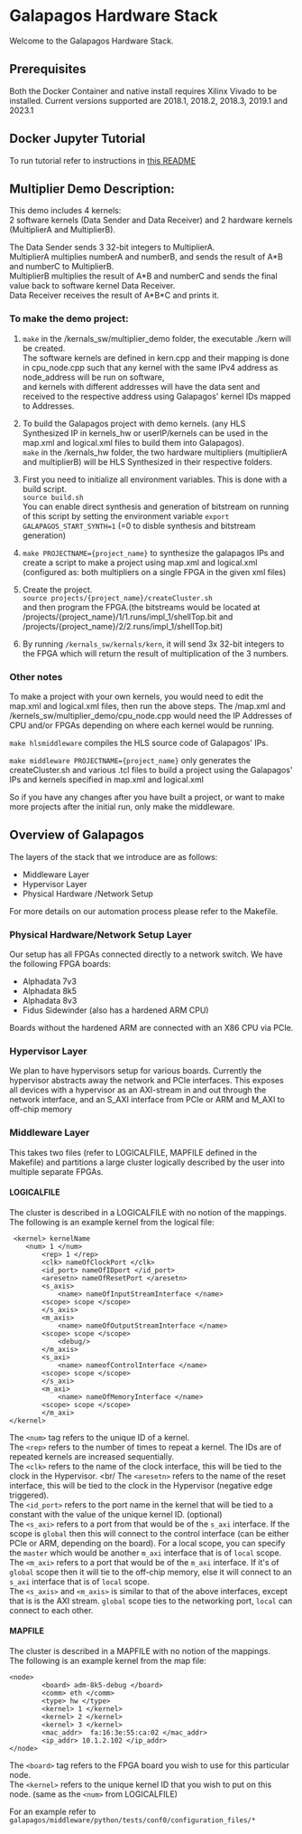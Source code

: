 # Galapagos Hardware Stack 

Welcome to the Galapagos Hardware Stack. 

## Prerequisites

Both the Docker Container and native install requires Xilinx Vivado to be installed. Current versions supported are 2018.1, 2018.2, 2018.3, 2019.1 and 2023.1

## Docker Jupyter Tutorial

To run tutorial refer to instructions in [this README](https://github.com/UofT-HPRC/galapagos/blob/master/docker/README.md)

## Multiplier Demo Description:
This demo includes 4 kernels:  
2 software kernels (Data Sender and Data Receiver) and 2 hardware kernels (MultiplierA and MultiplierB).

The Data Sender sends 3 32-bit integers to MultiplierA.  
MultiplierA multiplies numberA and numberB, and sends the result of A\*B and numberC to MultiplierB.  
MultiplierB multiplies the result of A\*B and numberC and sends the final value back to software kernel Data Receiver.  
Data Receiver receives the result of A\*B\*C and prints it.

### To make the demo project:

1. `make` in the /kernals_sw/multiplier_demo folder, the executable ./kern will be created.  
The software kernels are defined in kern.cpp and their mapping is done in cpu_node.cpp such that any kernel with the same IPv4 address as node_address will be run on software,  
and kernels with different addresses will have the data sent and received to the respective address using Galapagos' kernel IDs mapped to Addresses.

2. To build the Galapagos project with demo kernels. (any HLS Synthesized IP in kernels_hw or userIP/kernels can be used in the map.xml and logical.xml files to build them into Galapagos).  
`make` in the /kernals_hw folder, the two hardware multipliers (multiplierA and multiplierB) will be HLS Synthesized in their respective folders.

3. First you need to initialize all environment variables. This is done with a build script.  
`source build.sh`  
You can enable direct synthesis and generation of bitstream on running of this script by setting the environment variable `export GALAPAGOS_START_SYNTH=1` (=0 to disble synthesis and bitstream generation)

4. `make PROJECTNAME={project_name}` to synthesize the galapagos IPs and create a script to make a project using map.xml and logical.xml (configured as: both multipliers on a single FPGA in the given xml files)

5. Create the project.  
`source projects/{project_name}/createCluster.sh`  
and then program the FPGA.(the bitstreams would be located at /projects/{project_name}/1/1.runs/impl_1/shellTop.bit and /projects/{project_name}/2/2.runs/impl_1/shellTop.bit)

6. By running `/kernals_sw/kernals/kern`, it will send 3x 32-bit integers to the FPGA which will return the result of multiplication of the 3 numbers.

### Other notes

To make a project with your own kernels, you would need to edit the map.xml and logical.xml files, then run the above steps.
The /map.xml and /kernels_sw/multiplier_demo/cpu_node.cpp would need the IP Addresses of CPU and/or FPGAs depending on where each kernel would be running.

`make hlsmiddleware` compiles the HLS source code of Galapagos' IPs.

`make middleware PROJECTNAME={project_name}` only generates the createCluster.sh and various .tcl files to build a project using the Galapagos' IPs and kernels specified in map.xml and logical.xml

So if you have any changes after you have built a project, or want to make more projects after the initial run, only make the middleware.

## Overview of Galapagos

The layers of the stack that we introduce are as follows:  
- Middleware Layer
- Hypervisor Layer
- Physical Hardware /Network Setup

For more details on our automation process please refer to the Makefile. 

### Physical Hardware/Network Setup Layer

Our setup has all FPGAs connected directly to a network switch.  We have the following FPGA boards:
- Alphadata 7v3
- Alphadata 8k5
- Alphadata 8v3
- Fidus Sidewinder (also has a hardened ARM CPU)

Boards without the hardened ARM are connected with an X86 CPU via PCIe. 

### Hypervisor Layer

We plan to have hypervisors setup for various boards. Currently the hypervisor abstracts away the network and PCIe interfaces. 
This exposes all devices with a hypervisor as an AXI-stream in and out through the network interface, and an S_AXI interface from PCIe or ARM and M_AXI to off-chip memory


### Middleware Layer

This takes two files (refer to LOGICALFILE, MAPFILE defined in the Makefile) and partitions a large cluster logically described by the user into multiple separate FPGAs.

#### LOGICALFILE

The cluster is described in a LOGICALFILE with no notion of the mappings. 
The following is an example kernel from the logical file:
```
 <kernel> kernelName
	<num> 1 </num>
        <rep> 1 </rep>
        <clk> nameOfClockPort </clk>
        <id_port> nameOfIDport </id_port>
        <aresetn> nameOfResetPort </aresetn>
        <s_axis>
            <name> nameOfInputStreamInterface </name>
	    <scope> scope </scope>
        </s_axis>
        <m_axis>
            <name> nameOfOutputStreamInterface </name>
	    <scope> scope </scope>
            <debug/>
        </m_axis>
        <s_axi>
            <name> nameofControlInterface </name>
	    <scope> scope </scope>
        </s_axi>
        <m_axi>
            <name> nameOfMemoryInterface </name>
	    <scope> scope </scope>
        </m_axi>
</kernel>
```

The `<num>` tag refers to the unique ID of a kernel. <br/>
The `<rep>` refers to the number of times to repeat a kernel. The IDs are of repeated kernels are increased sequentially. <br/>
The `<clk>` refers to the name of the clock interface, this will be tied to the clock in the Hypervisor. <br/
The `<aresetn>` refers to the name of the reset interface, this will be tied to the clock in the Hypervisor (negative edge triggered). <br/>
The `<id_port>` refers to the port name in the kernel that will be tied to a constant with the value of the unique kernel ID. (optional) <br/>
The `<s_axi>` refers to a port from that would be of the `s_axi` interface. If the scope is `global` then this will connect to the control interface (can be either PCIe or ARM, depending on the board). For a local scope, you can specify the `master` which would be another `m_axi` interface that is of `local` scope. <br/>
The `<m_axi>` refers to a port that would be of the `m_axi` interface. If it's of `global` scope then it will tie to the off-chip memory, else it will connect to an `s_axi` interface that is of `local` scope. <br/>
The `<s_axis>` and `<m_axis>` is similar to that of the above interfaces, except that is is the AXI stream. `global` scope ties to the networking port, `local` can connect to each other. <br/>


#### MAPFILE

The cluster is described in a MAPFILE with no notion of the mappings.  <br/>
The following is an example kernel from the map file:

```
<node>
        <board> adm-8k5-debug </board>
        <comm> eth </comm>
        <type> hw </type>
        <kernel> 1 </kernel>
        <kernel> 2 </kernel>
        <kernel> 3 </kernel>
        <mac_addr>  fa:16:3e:55:ca:02 </mac_addr>
        <ip_addr> 10.1.2.102 </ip_addr>
</node>

```

The `<board>` tag refers to the FPGA board you wish to use for this particular node. <br/>
The `<kernel>` refers to the unique kernel ID that you wish to put on this node. (same as the `<num>` from LOGICALFILE)  <br/>

  
For an example refer to `galapagos/middleware/python/tests/conf0/configuration_files/*`

